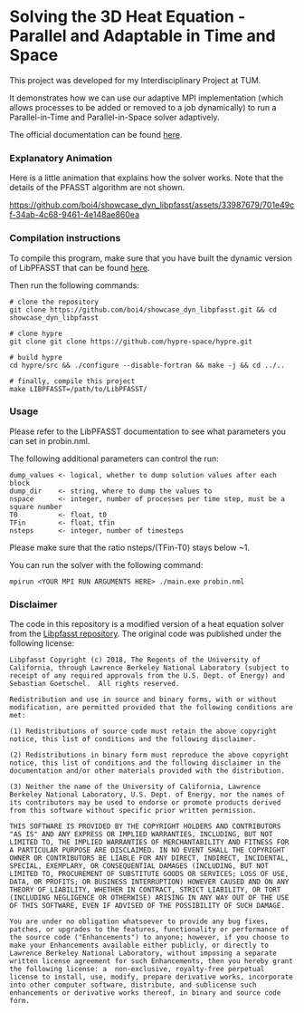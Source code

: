 # Solving the 3D Heat Equation - Parallel and Adaptable in Time and Space

This project was developed for my Interdisciplinary Project at TUM.

It demonstrates how we can use our adaptive MPI implementation (which allows processes to be added or removed to a job dynamically) to run a Parallel-in-Time and Parallel-in-Space solver adaptively.

The official documentation can be found [here](https://fecht.cc/libpfasst-doc/showcase/).


### Explanatory Animation

Here is a little animation that explains how the solver works.
Note that the details of the PFASST algorithm are not shown.



https://github.com/boi4/showcase_dyn_libpfasst/assets/33987679/701e49cf-34ab-4c68-9461-4e148ae860ea




### Compilation instructions

To compile this program, make sure that you have built the dynamic version of LibPFASST that can be found [here](https://github.com/boi4/libpfasst).

Then run the following commands:

```
# clone the repository
git clone https://github.com/boi4/showcase_dyn_libpfasst.git && cd showcase_dyn_libpfasst

# clone hypre
git clone git clone https://github.com/hypre-space/hypre.git

# build hypre
cd hypre/src && ./configure --disable-fortran && make -j && cd ../..

# finally, compile this project
make LIBPFASST=/path/to/LibPFASST/
```


### Usage

Please refer to the LibPFASST documentation to see what parameters you can set in probin.nml.

The following additional parameters can control the run:
```
dump_values <- logical, whether to dump solution values after each block
dump_dir    <- string, where to dump the values to
nspace      <- integer, number of processes per time step, must be a square number
T0          <- float, t0
TFin        <- float, tfin
nsteps      <- integer, number of timesteps
```

Please make sure that the ratio nsteps/(TFin-T0) stays below ~1.

You can run the solver with the following command:

```
mpirun <YOUR MPI RUN ARGUMENTS HERE> ./main.exe probin.nml
```


### Disclaimer

The code in this repository is a modified version of a heat equation solver from the [Libpfasst repository](https://github.com/libpfasst/LibPFASST/tree/master/Examples/Hypre). The original code was published under the following license:

```
Libpfasst Copyright (c) 2018, The Regents of the University of California, through Lawrence Berkeley National Laboratory (subject to receipt of any required approvals from the U.S. Dept. of Energy) and Sebastian Goetschel.  All rights reserved.

Redistribution and use in source and binary forms, with or without modification, are permitted provided that the following conditions are met:

(1) Redistributions of source code must retain the above copyright notice, this list of conditions and the following disclaimer.

(2) Redistributions in binary form must reproduce the above copyright notice, this list of conditions and the following disclaimer in the documentation and/or other materials provided with the distribution.

(3) Neither the name of the University of California, Lawrence Berkeley National Laboratory, U.S. Dept. of Energy, nor the names of its contributors may be used to endorse or promote products derived from this software without specific prior written permission.

THIS SOFTWARE IS PROVIDED BY THE COPYRIGHT HOLDERS AND CONTRIBUTORS "AS IS" AND ANY EXPRESS OR IMPLIED WARRANTIES, INCLUDING, BUT NOT LIMITED TO, THE IMPLIED WARRANTIES OF MERCHANTABILITY AND FITNESS FOR A PARTICULAR PURPOSE ARE DISCLAIMED. IN NO EVENT SHALL THE COPYRIGHT OWNER OR CONTRIBUTORS BE LIABLE FOR ANY DIRECT, INDIRECT, INCIDENTAL, SPECIAL, EXEMPLARY, OR CONSEQUENTIAL DAMAGES (INCLUDING, BUT NOT LIMITED TO, PROCUREMENT OF SUBSTITUTE GOODS OR SERVICES; LOSS OF USE, DATA, OR PROFITS; OR BUSINESS INTERRUPTION) HOWEVER CAUSED AND ON ANY THEORY OF LIABILITY, WHETHER IN CONTRACT, STRICT LIABILITY, OR TORT (INCLUDING NEGLIGENCE OR OTHERWISE) ARISING IN ANY WAY OUT OF THE USE OF THIS SOFTWARE, EVEN IF ADVISED OF THE POSSIBILITY OF SUCH DAMAGE.

You are under no obligation whatsoever to provide any bug fixes, patches, or upgrades to the features, functionality or performance of the source code ("Enhancements") to anyone; however, if you choose to make your Enhancements available either publicly, or directly to Lawrence Berkeley National Laboratory, without imposing a separate written license agreement for such Enhancements, then you hereby grant the following license: a  non-exclusive, royalty-free perpetual license to install, use, modify, prepare derivative works, incorporate into other computer software, distribute, and sublicense such enhancements or derivative works thereof, in binary and source code form.
```
